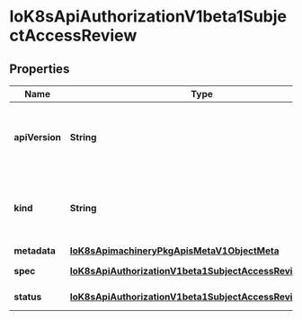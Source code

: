 
# IoK8sApiAuthorizationV1beta1SubjectAccessReview

## Properties
Name | Type | Description | Notes
------------ | ------------- | ------------- | -------------
**apiVersion** | **String** | APIVersion defines the versioned schema of this representation of an object. Servers should convert recognized schemas to the latest internal value, and may reject unrecognized values. More info: https://git.k8s.io/community/contributors/devel/api-conventions.md#resources |  [optional]
**kind** | **String** | Kind is a string value representing the REST resource this object represents. Servers may infer this from the endpoint the client submits requests to. Cannot be updated. In CamelCase. More info: https://git.k8s.io/community/contributors/devel/api-conventions.md#types-kinds |  [optional]
**metadata** | [**IoK8sApimachineryPkgApisMetaV1ObjectMeta**](IoK8sApimachineryPkgApisMetaV1ObjectMeta.md) |  |  [optional]
**spec** | [**IoK8sApiAuthorizationV1beta1SubjectAccessReviewSpec**](IoK8sApiAuthorizationV1beta1SubjectAccessReviewSpec.md) | Spec holds information about the request being evaluated | 
**status** | [**IoK8sApiAuthorizationV1beta1SubjectAccessReviewStatus**](IoK8sApiAuthorizationV1beta1SubjectAccessReviewStatus.md) | Status is filled in by the server and indicates whether the request is allowed or not |  [optional]



